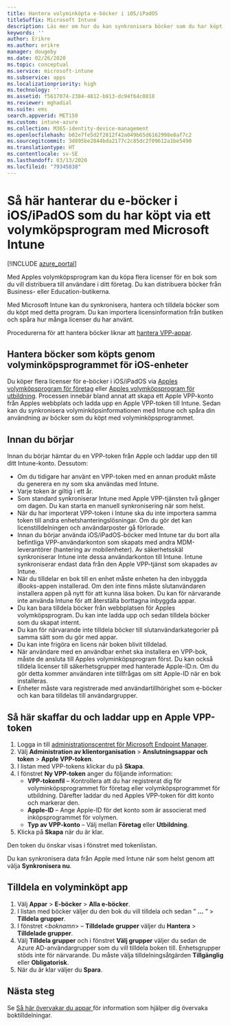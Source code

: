 ```yaml
---
title: Hantera volyminköpta e-böcker i iOS/iPadOS
titleSuffix: Microsoft Intune
description: Läs mer om hur du kan synkronisera böcker som du har köpt i volym från iOS Store till Intune och hur du sedan hanterar och spårar deras användning.
keywords: ''
author: Erikre
ms.author: erikre
manager: dougeby
ms.date: 02/26/2020
ms.topic: conceptual
ms.service: microsoft-intune
ms.subservice: apps
ms.localizationpriority: high
ms.technology: ''
ms.assetid: f5617074-2384-4812-b913-dc94f64c0818
ms.reviewer: mghadial
ms.suite: ems
search.appverid: MET150
ms.custom: intune-azure
ms.collection: M365-identity-device-management
ms.openlocfilehash: b02e7fe5d2f2812f42a049b65d6162998e8af7c2
ms.sourcegitcommit: 3d895be2844bda2177c2c85dc2f09612a1be5490
ms.translationtype: HT
ms.contentlocale: sv-SE
ms.lasthandoff: 03/13/2020
ms.locfileid: "79345838"
---
```

# <a name="how-to-manage-iosipados-ebooks-you-purchased-through-a-volume-purchase-program-with-microsoft-intune"></a>Så här hanterar du e-böcker i iOS/iPadOS som du har köpt via ett volymköpsprogram med Microsoft Intune


[!INCLUDE [azure_portal](../includes/azure_portal.md)]

Med Apples volymköpsprogram kan du köpa flera licenser för en bok som du vill distribuera till användare i ditt företag. Du kan distribuera böcker från Business- eller Education-butikerna.

Med Microsoft Intune kan du synkronisera, hantera och tilldela böcker som du köpt med detta program. Du kan importera licensinformation från butiken och spåra hur många licenser du har använt.

Procedurerna för att hantera böcker liknar att [hantera VPP-appar](vpp-apps-ios.md).

## <a name="manage-volume-purchased-books-for-ios-devices"></a>Hantera böcker som köpts genom volyminköpsprogrammet för iOS-enheter
Du köper flera licenser för e-böcker i iOS/iPadOS via [Apples volymköpsprogram för företag](https://www.apple.com/business/vpp/) eller [Apples volymköpsprogram för utbildning](https://volume.itunes.apple.com/us/store). Processen innebär bland annat att skapa ett Apple VPP-konto från Apples webbplats och ladda upp en Apple VPP-token till Intune.  Sedan kan du synkronisera volyminköpsinformationen med Intune och spåra din användning av böcker som du köpt med volyminköpsprogrammet.

## <a name="before-you-start"></a>Innan du börjar
Innan du börjar hämtar du en VPP-token från Apple och laddar upp den till ditt Intune-konto. Dessutom:

* Om du tidigare har använt en VPP-token med en annan produkt måste du generera en ny som ska användas med Intune.
* Varje token är giltig i ett år.
* Som standard synkroniserar Intune med Apple VPP-tjänsten två gånger om dagen. Du kan starta en manuell synkronisering när som helst.
* När du har importerat VPP-token i Intune ska du inte importera samma token till andra enhetshanteringslösningar. Om du gör det kan licenstilldelningen och användarposter gå förlorade.
* Innan du börjar använda iOS/iPadOS-böcker med Intune tar du bort alla befintliga VPP-användarkonton som skapats med andra MDM-leverantörer (hantering av mobilenheter). Av säkerhetsskäl synkroniserar Intune inte dessa användarkonton till Intune. Intune synkroniserar endast data från den Apple VPP-tjänst som skapades av Intune.
* När du tilldelar en bok till en enhet måste enheten ha den inbyggda iBooks-appen installerad. Om den inte finns måste slutanvändaren installera appen på nytt för att kunna läsa boken. Du kan för närvarande inte använda Intune för att återställa borttagna inbyggda appar.
* Du kan bara tilldela böcker från webbplatsen för Apples volymköpsprogram. Du kan inte ladda upp och sedan tilldela böcker som du skapat internt.
* Du kan för närvarande inte tilldela böcker till slutanvändarkategorier på samma sätt som du gör med appar.
* Du kan inte frigöra en licens när boken blivit tilldelad.
* När användare med en användbar enhet ska installera en VPP-bok, måste de ansluta till Apples volyminköpsprogram först. Du kan också tilldela licenser till säkerhetsgrupper med hanterade Apple-ID:n. Om du gör detta kommer användaren inte tillfrågas om sitt Apple-ID när en bok installeras.
* Enheter måste vara registrerade med användartillhörighet som e-böcker och kan bara tilldelas till användargrupper.   


## <a name="to-get-and-upload-an-apple-vpp-token"></a>Så här skaffar du och laddar upp en Apple VPP-token

1. Logga in till [administrationscentret för Microsoft Endpoint Manager](https://go.microsoft.com/fwlink/?linkid=2109431).
2. Välj **Administration av klientorganisation** > **Anslutningsappar och token** > **Apple VPP-token**.
3. I listan med VPP-tokens klickar du på **Skapa**.
5. I fönstret **Ny VPP-token** anger du följande information:
    - **VPP-tokenfil** – Kontrollera att du har registrerat dig för volyminköpsprogrammet för företag eller volymköpsprogrammet för utbildning. Därefter laddar du ned Apples VPP-token för ditt konto och markerar den.
    - **Apple-ID** – Ange Apple-ID för det konto som är associerat med inköpsprogrammet för volymen.
    - **Typ av VPP-konto** – Välj mellan **Företag** eller **Utbildning**.
5. Klicka på **Skapa** när du är klar.

Den token du önskar visas i fönstret med tokenlistan.


Du kan synkronisera data från Apple med Intune när som helst genom att välja **Synkronisera nu**.

## <a name="to-assign-a-volume-purchased-app"></a>Tilldela en volyminköpt app

1. Välj **Appar** > **E-böcker** > **Alla e-böcker**.
2. I listan med böcker väljer du den bok du vill tilldela och sedan ” **...** ” > **Tilldela grupper**.
3. I fönstret <*boknamn*> – **Tilldelade grupper** väljer du **Hantera** > **Tilldelade grupper**.
4. Välj **Tilldela grupper** och i fönstret **Välj grupper** väljer du sedan de Azure AD-användargrupper som du vill tilldela boken till. Enhetsgrupper stöds inte för närvarande.
Du måste välja tilldelningsåtgärden **Tillgänglig** eller **Obligatorisk**. 
5. När du är klar väljer du **Spara**.

## <a name="next-steps"></a>Nästa steg

Se [Så här övervakar du appar ](apps-monitor.md) för information som hjälper dig övervaka boktilldelningar.






